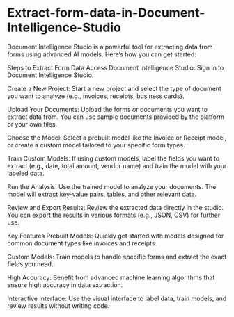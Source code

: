 # Extract-form-data-in-Document-Intelligence-Studio

Document Intelligence Studio is a powerful tool for extracting data from forms using advanced AI models. Here’s how you can get started:

Steps to Extract Form Data
Access Document Intelligence Studio:
Sign in to Document Intelligence Studio.

Create a New Project:
Start a new project and select the type of document you want to analyze (e.g., invoices, receipts, business cards).

Upload Your Documents:
Upload the forms or documents you want to extract data from. You can use sample documents provided by the platform or your own files.

Choose the Model:
Select a prebuilt model like the Invoice or Receipt model, or create a custom model tailored to your specific form types.

Train Custom Models:
If using custom models, label the fields you want to extract (e.g., date, total amount, vendor name) and train the model with your labeled data.

Run the Analysis:
Use the trained model to analyze your documents. The model will extract key-value pairs, tables, and other relevant data.

Review and Export Results:
Review the extracted data directly in the studio. You can export the results in various formats (e.g., JSON, CSV) for further use.

Key Features
Prebuilt Models: Quickly get started with models designed for common document types like invoices and receipts.

Custom Models: Train models to handle specific forms and extract the exact fields you need.

High Accuracy: Benefit from advanced machine learning algorithms that ensure high accuracy in data extraction.

Interactive Interface: Use the visual interface to label data, train models, and review results without writing code.
